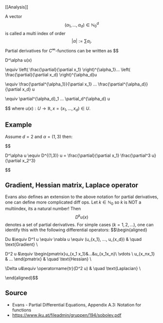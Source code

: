 [[Analysis]]


A vector
$$(\alpha_1,...,\alpha_d) \in \mathbb{N}_0^d$$
is called a multi index of order
$$|\alpha|:=\sum \alpha_i.$$
Partial derivatives for $C^\infty$-functions can be written as
$$

D^\alpha u(x)

\equiv \left( \frac{\partial}{\partial x_1} \right)^{\alpha_1}... \left( \frac{\partial}{\partial x_d} \right)^{\alpha_d}u

\equiv \frac{\partial^{\alpha_1}}{\partial x_1} ... \frac{\partial^{\alpha_d}}{\partial x_d} u

\equiv \partial^{\alpha_d}_1 ... \partial_d^{\alpha_d} u

$$
where $u(x):U\to \mathbb{R}, x=(x_1,..., x_d)\in U$.

## Example

Assume $d=2$ and $\alpha = (1,3)$ then:

$$

D^\alpha u \equiv D^{(1,3)} u = \frac{\partial}{\partial x_1} \frac{\partial^3 u}{\partial x_2^3}

$$
## Gradient, Hessian matrix, Laplace operator

Evans also defines an extension to the above notation for partial derivatives, one can define more complicated diff ops.
Let $k\in \mathbb{N}_0$ so $k$ is NOT a multiindex, its a natural number! Then
$$D^k u(x)$$
denotes a set of partial derivatives. For simple cases ($k=1,2,...$), one can identify this with the following differential operators:
$$\begin{aligned}

Du &\equiv D^1 u \equiv \nabla u \equiv (u_{x_1}, ..., u_{x_d}) & \quad \text{Gradient} \\

D^2 u &\equiv \begin{pmatrix}u_{x_1 x_1}&...&u_{x_1x_n}\\ \vdots \\ u_{x_nx_1} & ... \end{pmatrix} & \quad \text{Hessian} \\

\Delta u&\equiv \operatorname{tr}(D^2 u) & \quad \text{Laplacian} \\

\end{aligned}$$

## Source

- Evans - Partial Differential Equations, Appendix A.3: Notation for functions
- https://www.jku.at/fileadmin/gruppen/194/sobolev.pdf


